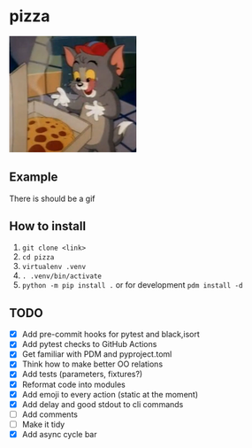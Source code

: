 # pizza

<img src="./tom.png" width="230"/>

## Example
There is should be a gif

## How to install
1. `git clone <link>`
2. `cd pizza`
3. `virtualenv .venv`
4. `. .venv/bin/activate`
5. `python -m pip install .` or for development `pdm install -d`

## TODO
* [x] Add pre-commit hooks for pytest and black,isort
* [x] Add pytest checks to GitHub Actions
* [x] Get familiar with PDM and pyproject.toml
* [x] Think how to make better OO relations
* [x] Add tests (parameters, fixtures?)
* [x] Reformat code into modules
* [x] Add emoji to every action (static at the moment)
* [x] Add delay and good stdout to cli commands
* [ ] Add comments
* [ ] Make it tidy
* [x] Add async cycle bar
